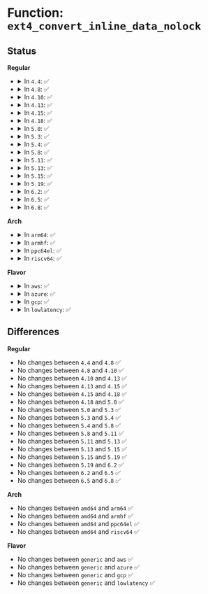 # Function: <code>ext4_convert_inline_data_nolock</code>

## Status
<b>Regular</b>
<ul>
<li>
<details>
<summary>In <code>4.4</code>: ✅</summary>

```c
int ext4_convert_inline_data_nolock(handle_t *handle, struct inode *inode, struct ext4_iloc *iloc);
```

**Collision:** Unique Static

**Inline:** No

**Transformation:** False

**Instances:**

```
In fs/ext4/inline.c (ffffffff812dfcb0)
Location: fs/ext4/inline.c:1158
Inline: False
Direct callers:
  - fs/ext4/inline.c:ext4_try_add_inline_entry
  - fs/ext4/inline.c:ext4_try_to_evict_inline_data
  - fs/ext4/inline.c:ext4_convert_inline_data
```
**Symbols:**

```
ffffffff812dfcb0-ffffffff812e00e3: ext4_convert_inline_data_nolock (STB_LOCAL)
```
</details>
</li>
<li>
<details>
<summary>In <code>4.8</code>: ✅</summary>

```c
int ext4_convert_inline_data_nolock(handle_t *handle, struct inode *inode, struct ext4_iloc *iloc);
```

**Collision:** Unique Static

**Inline:** No

**Transformation:** False

**Instances:**

```
In fs/ext4/inline.c (ffffffff8130f960)
Location: fs/ext4/inline.c:1158
Inline: False
Direct callers:
  - fs/ext4/inline.c:ext4_convert_inline_data
  - fs/ext4/inline.c:ext4_try_to_evict_inline_data
  - fs/ext4/inline.c:ext4_try_add_inline_entry
```
**Symbols:**

```
ffffffff8130f960-ffffffff8130fdb5: ext4_convert_inline_data_nolock (STB_LOCAL)
```
</details>
</li>
<li>
<details>
<summary>In <code>4.10</code>: ✅</summary>

```c
int ext4_convert_inline_data_nolock(handle_t *handle, struct inode *inode, struct ext4_iloc *iloc);
```

**Collision:** Unique Static

**Inline:** No

**Transformation:** False

**Instances:**

```
In fs/ext4/inline.c (ffffffff81325780)
Location: fs/ext4/inline.c:1175
Inline: False
Direct callers:
  - fs/ext4/inline.c:ext4_convert_inline_data
  - fs/ext4/inline.c:ext4_try_to_evict_inline_data
  - fs/ext4/inline.c:ext4_try_add_inline_entry
```
**Symbols:**

```
ffffffff81325780-ffffffff81325be0: ext4_convert_inline_data_nolock (STB_LOCAL)
```
</details>
</li>
<li>
<details>
<summary>In <code>4.13</code>: ✅</summary>

```c
int ext4_convert_inline_data_nolock(handle_t *handle, struct inode *inode, struct ext4_iloc *iloc);
```

**Collision:** Unique Static

**Inline:** No

**Transformation:** False

**Instances:**

```
In fs/ext4/inline.c (ffffffff812f97c0)
Location: fs/ext4/inline.c:1177
Inline: False
Direct callers:
  - fs/ext4/inline.c:ext4_convert_inline_data
  - fs/ext4/inline.c:ext4_try_to_evict_inline_data
  - fs/ext4/inline.c:ext4_try_add_inline_entry
```
**Symbols:**

```
ffffffff812f97c0-ffffffff812f9bcb: ext4_convert_inline_data_nolock (STB_LOCAL)
```
</details>
</li>
<li>
<details>
<summary>In <code>4.15</code>: ✅</summary>

```c
int ext4_convert_inline_data_nolock(handle_t *handle, struct inode *inode, struct ext4_iloc *iloc);
```

**Collision:** Unique Static

**Inline:** No

**Transformation:** False

**Instances:**

```
In fs/ext4/inline.c (ffffffff8131de00)
Location: fs/ext4/inline.c:1168
Inline: False
Direct callers:
  - fs/ext4/inline.c:ext4_convert_inline_data
  - fs/ext4/inline.c:ext4_try_to_evict_inline_data
  - fs/ext4/inline.c:ext4_try_add_inline_entry
```
**Symbols:**

```
ffffffff8131de00-ffffffff8131e20b: ext4_convert_inline_data_nolock (STB_LOCAL)
```
</details>
</li>
<li>
<details>
<summary>In <code>4.18</code>: ✅</summary>

```c
int ext4_convert_inline_data_nolock(handle_t *handle, struct inode *inode, struct ext4_iloc *iloc);
```

**Collision:** Unique Static

**Inline:** No

**Transformation:** False

**Instances:**

```
In fs/ext4/inline.c (ffffffff8134bde0)
Location: fs/ext4/inline.c:1171
Inline: False
Direct callers:
  - fs/ext4/inline.c:ext4_convert_inline_data
  - fs/ext4/inline.c:ext4_try_add_inline_entry
```
**Symbols:**

```
ffffffff8134bde0-ffffffff8134c206: ext4_convert_inline_data_nolock (STB_LOCAL)
```
</details>
</li>
<li>
<details>
<summary>In <code>5.0</code>: ✅</summary>

```c
int ext4_convert_inline_data_nolock(handle_t *handle, struct inode *inode, struct ext4_iloc *iloc);
```

**Collision:** Unique Static

**Inline:** No

**Transformation:** False

**Instances:**

```
In fs/ext4/inline.c (ffffffff81363f20)
Location: fs/ext4/inline.c:1174
Inline: False
Direct callers:
  - fs/ext4/inline.c:ext4_convert_inline_data
  - fs/ext4/inline.c:ext4_try_add_inline_entry
```
**Symbols:**

```
ffffffff81363f20-ffffffff8136434a: ext4_convert_inline_data_nolock (STB_LOCAL)
```
</details>
</li>
<li>
<details>
<summary>In <code>5.3</code>: ✅</summary>

```c
int ext4_convert_inline_data_nolock(handle_t *handle, struct inode *inode, struct ext4_iloc *iloc);
```

**Collision:** Unique Static

**Inline:** No

**Transformation:** False

**Instances:**

```
In fs/ext4/inline.c (ffffffff8138da60)
Location: fs/ext4/inline.c:1171
Inline: False
Direct callers:
  - fs/ext4/inline.c:ext4_convert_inline_data
  - fs/ext4/inline.c:ext4_try_add_inline_entry
```
**Symbols:**

```
ffffffff8138da60-ffffffff8138debc: ext4_convert_inline_data_nolock (STB_LOCAL)
```
</details>
</li>
<li>
<details>
<summary>In <code>5.4</code>: ✅</summary>

```c
int ext4_convert_inline_data_nolock(handle_t *handle, struct inode *inode, struct ext4_iloc *iloc);
```

**Collision:** Unique Static

**Inline:** No

**Transformation:** False

**Instances:**

```
In fs/ext4/inline.c (ffffffff813a64c0)
Location: fs/ext4/inline.c:1171
Inline: False
Direct callers:
  - fs/ext4/inline.c:ext4_convert_inline_data
  - fs/ext4/inline.c:ext4_try_add_inline_entry
```
**Symbols:**

```
ffffffff813a64c0-ffffffff813a691c: ext4_convert_inline_data_nolock (STB_LOCAL)
```
</details>
</li>
<li>
<details>
<summary>In <code>5.8</code>: ✅</summary>

```c
int ext4_convert_inline_data_nolock(handle_t *handle, struct inode *inode, struct ext4_iloc *iloc);
```

**Collision:** Unique Static

**Inline:** No

**Transformation:** False

**Instances:**

```
In fs/ext4/inline.c (ffffffff813f2370)
Location: fs/ext4/inline.c:1171
Inline: False
Direct callers:
  - fs/ext4/inline.c:ext4_convert_inline_data
  - fs/ext4/inline.c:ext4_try_add_inline_entry
```
**Symbols:**

```
ffffffff813f2370-ffffffff813f26c4: ext4_convert_inline_data_nolock (STB_LOCAL)
```
</details>
</li>
<li>
<details>
<summary>In <code>5.11</code>: ✅</summary>

```c
int ext4_convert_inline_data_nolock(handle_t *handle, struct inode *inode, struct ext4_iloc *iloc);
```

**Collision:** Unique Static

**Inline:** No

**Transformation:** False

**Instances:**

```
In fs/ext4/inline.c (ffffffff81404ac0)
Location: fs/ext4/inline.c:1171
Inline: False
Direct callers:
  - fs/ext4/inline.c:ext4_convert_inline_data
  - fs/ext4/inline.c:ext4_try_add_inline_entry
```
**Symbols:**

```
ffffffff81404ac0-ffffffff81404e14: ext4_convert_inline_data_nolock (STB_LOCAL)
```
</details>
</li>
<li>
<details>
<summary>In <code>5.13</code>: ✅</summary>

```c
int ext4_convert_inline_data_nolock(handle_t *handle, struct inode *inode, struct ext4_iloc *iloc);
```

**Collision:** Unique Static

**Inline:** No

**Transformation:** False

**Instances:**

```
In fs/ext4/inline.c (ffffffff8140b080)
Location: fs/ext4/inline.c:1177
Inline: False
Direct callers:
  - fs/ext4/inline.c:ext4_convert_inline_data
  - fs/ext4/inline.c:ext4_try_add_inline_entry
```
**Symbols:**

```
ffffffff8140b080-ffffffff8140b378: ext4_convert_inline_data_nolock (STB_LOCAL)
```
</details>
</li>
<li>
<details>
<summary>In <code>5.15</code>: ✅</summary>

```c
int ext4_convert_inline_data_nolock(handle_t *handle, struct inode *inode, struct ext4_iloc *iloc);
```

**Collision:** Unique Static

**Inline:** No

**Transformation:** False

**Instances:**

```
In fs/ext4/inline.c (ffffffff8145dcf0)
Location: fs/ext4/inline.c:1193
Inline: False
Direct callers:
  - fs/ext4/inline.c:ext4_convert_inline_data
  - fs/ext4/inline.c:ext4_try_add_inline_entry
```
**Symbols:**

```
ffffffff8145dcf0-ffffffff8145dff4: ext4_convert_inline_data_nolock (STB_LOCAL)
```
</details>
</li>
<li>
<details>
<summary>In <code>5.19</code>: ✅</summary>

```c
int ext4_convert_inline_data_nolock(handle_t *handle, struct inode *inode, struct ext4_iloc *iloc);
```

**Collision:** Unique Static

**Inline:** No

**Transformation:** False

**Instances:**

```
In fs/ext4/inline.c (ffffffff814dba70)
Location: fs/ext4/inline.c:1189
Inline: False
Direct callers:
  - fs/ext4/inline.c:ext4_convert_inline_data
  - fs/ext4/inline.c:ext4_try_add_inline_entry
```
**Symbols:**

```
ffffffff814dba70-ffffffff814dbd8f: ext4_convert_inline_data_nolock (STB_LOCAL)
```
</details>
</li>
<li>
<details>
<summary>In <code>6.2</code>: ✅</summary>

```c
int ext4_convert_inline_data_nolock(handle_t *handle, struct inode *inode, struct ext4_iloc *iloc);
```

**Collision:** Unique Static

**Inline:** No

**Transformation:** False

**Instances:**

```
In fs/ext4/inline.c (ffffffff815749d0)
Location: fs/ext4/inline.c:1188
Inline: False
Direct callers:
  - fs/ext4/inline.c:ext4_convert_inline_data
  - fs/ext4/inline.c:ext4_try_add_inline_entry
```
**Symbols:**

```
ffffffff815749d0-ffffffff81574cf7: ext4_convert_inline_data_nolock (STB_LOCAL)
```
</details>
</li>
<li>
<details>
<summary>In <code>6.5</code>: ✅</summary>

```c
int ext4_convert_inline_data_nolock(handle_t *handle, struct inode *inode, struct ext4_iloc *iloc);
```

**Collision:** Unique Static

**Inline:** No

**Transformation:** False

**Instances:**

```
In fs/ext4/inline.c (ffffffff815ac8a0)
Location: fs/ext4/inline.c:1171
Inline: False
Direct callers:
  - fs/ext4/inline.c:ext4_convert_inline_data
  - fs/ext4/inline.c:ext4_try_add_inline_entry
```
**Symbols:**

```
ffffffff815ac8a0-ffffffff815acbc9: ext4_convert_inline_data_nolock (STB_LOCAL)
```
</details>
</li>
<li>
<details>
<summary>In <code>6.8</code>: ✅</summary>

```c
int ext4_convert_inline_data_nolock(handle_t *handle, struct inode *inode, struct ext4_iloc *iloc);
```

**Collision:** Unique Static

**Inline:** No

**Transformation:** False

**Instances:**

```
In fs/ext4/inline.c (ffffffff815e5630)
Location: fs/ext4/inline.c:1170
Inline: False
Direct callers:
  - fs/ext4/inline.c:ext4_convert_inline_data
  - fs/ext4/inline.c:ext4_try_add_inline_entry
```
**Symbols:**

```
ffffffff815e5630-ffffffff815e5968: ext4_convert_inline_data_nolock (STB_LOCAL)
```
</details>
</li>
</ul>
<b>Arch</b>
<ul>
<li>
<details>
<summary>In <code>arm64</code>: ✅</summary>

```c
int ext4_convert_inline_data_nolock(handle_t *handle, struct inode *inode, struct ext4_iloc *iloc);
```

**Collision:** Unique Static

**Inline:** No

**Transformation:** False

**Instances:**

```
In fs/ext4/inline.c (ffff800010479db0)
Location: fs/ext4/inline.c:1171
Inline: False
Direct callers:
  - fs/ext4/inline.c:ext4_convert_inline_data
  - fs/ext4/inline.c:ext4_try_add_inline_entry
```
**Symbols:**

```
ffff800010479db0-ffff80001047a280: ext4_convert_inline_data_nolock (STB_LOCAL)
```
</details>
</li>
<li>
<details>
<summary>In <code>armhf</code>: ✅</summary>

```c
int ext4_convert_inline_data_nolock(handle_t *handle, struct inode *inode, struct ext4_iloc *iloc);
```

**Collision:** Unique Static

**Inline:** No

**Transformation:** False

**Instances:**

```
In fs/ext4/inline.c (c063b62c)
Location: fs/ext4/inline.c:1171
Inline: False
Direct callers:
  - fs/ext4/inline.c:ext4_convert_inline_data
  - fs/ext4/inline.c:ext4_try_add_inline_entry
```
**Symbols:**

```
c063b62c-c063bb10: ext4_convert_inline_data_nolock (STB_LOCAL)
```
</details>
</li>
<li>
<details>
<summary>In <code>ppc64el</code>: ✅</summary>

```c
int ext4_convert_inline_data_nolock(handle_t *handle, struct inode *inode, struct ext4_iloc *iloc);
```

**Collision:** Unique Static

**Inline:** No

**Transformation:** False

**Instances:**

```
In fs/ext4/inline.c (c00000000059bf50)
Location: fs/ext4/inline.c:1171
Inline: False
Direct callers:
  - fs/ext4/inline.c:ext4_convert_inline_data
  - fs/ext4/inline.c:ext4_try_add_inline_entry
```
**Symbols:**

```
c00000000059bf50-c00000000059c490: ext4_convert_inline_data_nolock (STB_LOCAL)
```
</details>
</li>
<li>
<details>
<summary>In <code>riscv64</code>: ✅</summary>

```c
int ext4_convert_inline_data_nolock(handle_t *handle, struct inode *inode, struct ext4_iloc *iloc);
```

**Collision:** Unique Static

**Inline:** No

**Transformation:** False

**Instances:**

```
In fs/ext4/inline.c (ffffffe000304112)
Location: fs/ext4/inline.c:1171
Inline: False
Direct callers:
  - fs/ext4/inline.c:ext4_convert_inline_data
  - fs/ext4/inline.c:ext4_try_add_inline_entry
```
**Symbols:**

```
ffffffe000304112-ffffffe000304428: ext4_convert_inline_data_nolock (STB_LOCAL)
```
</details>
</li>
</ul>
<b>Flavor</b>
<ul>
<li>
<details>
<summary>In <code>aws</code>: ✅</summary>

```c
int ext4_convert_inline_data_nolock(handle_t *handle, struct inode *inode, struct ext4_iloc *iloc);
```

**Collision:** Unique Static

**Inline:** No

**Transformation:** False

**Instances:**

```
In fs/ext4/inline.c (ffffffff8139eaa0)
Location: fs/ext4/inline.c:1171
Inline: False
Direct callers:
  - fs/ext4/inline.c:ext4_convert_inline_data
  - fs/ext4/inline.c:ext4_try_add_inline_entry
```
**Symbols:**

```
ffffffff8139eaa0-ffffffff8139eefc: ext4_convert_inline_data_nolock (STB_LOCAL)
```
</details>
</li>
<li>
<details>
<summary>In <code>azure</code>: ✅</summary>

```c
int ext4_convert_inline_data_nolock(handle_t *handle, struct inode *inode, struct ext4_iloc *iloc);
```

**Collision:** Unique Static

**Inline:** No

**Transformation:** False

**Instances:**

```
In fs/ext4/inline.c (ffffffff8138f530)
Location: fs/ext4/inline.c:1171
Inline: False
Direct callers:
  - fs/ext4/inline.c:ext4_convert_inline_data
  - fs/ext4/inline.c:ext4_try_add_inline_entry
```
**Symbols:**

```
ffffffff8138f530-ffffffff8138f98c: ext4_convert_inline_data_nolock (STB_LOCAL)
```
</details>
</li>
<li>
<details>
<summary>In <code>gcp</code>: ✅</summary>

```c
int ext4_convert_inline_data_nolock(handle_t *handle, struct inode *inode, struct ext4_iloc *iloc);
```

**Collision:** Unique Static

**Inline:** No

**Transformation:** False

**Instances:**

```
In fs/ext4/inline.c (ffffffff8139c300)
Location: fs/ext4/inline.c:1171
Inline: False
Direct callers:
  - fs/ext4/inline.c:ext4_convert_inline_data
  - fs/ext4/inline.c:ext4_try_add_inline_entry
```
**Symbols:**

```
ffffffff8139c300-ffffffff8139c75c: ext4_convert_inline_data_nolock (STB_LOCAL)
```
</details>
</li>
<li>
<details>
<summary>In <code>lowlatency</code>: ✅</summary>

```c
int ext4_convert_inline_data_nolock(handle_t *handle, struct inode *inode, struct ext4_iloc *iloc);
```

**Collision:** Unique Static

**Inline:** No

**Transformation:** False

**Instances:**

```
In fs/ext4/inline.c (ffffffff813b0820)
Location: fs/ext4/inline.c:1171
Inline: False
Direct callers:
  - fs/ext4/inline.c:ext4_convert_inline_data
  - fs/ext4/inline.c:ext4_try_add_inline_entry
```
**Symbols:**

```
ffffffff813b0820-ffffffff813b0c6f: ext4_convert_inline_data_nolock (STB_LOCAL)
```
</details>
</li>
</ul>

## Differences
<b>Regular</b>
<ul>
<li>
No changes between <code>4.4</code> and <code>4.8</code> ✅
</li>
<li>
No changes between <code>4.8</code> and <code>4.10</code> ✅
</li>
<li>
No changes between <code>4.10</code> and <code>4.13</code> ✅
</li>
<li>
No changes between <code>4.13</code> and <code>4.15</code> ✅
</li>
<li>
No changes between <code>4.15</code> and <code>4.18</code> ✅
</li>
<li>
No changes between <code>4.18</code> and <code>5.0</code> ✅
</li>
<li>
No changes between <code>5.0</code> and <code>5.3</code> ✅
</li>
<li>
No changes between <code>5.3</code> and <code>5.4</code> ✅
</li>
<li>
No changes between <code>5.4</code> and <code>5.8</code> ✅
</li>
<li>
No changes between <code>5.8</code> and <code>5.11</code> ✅
</li>
<li>
No changes between <code>5.11</code> and <code>5.13</code> ✅
</li>
<li>
No changes between <code>5.13</code> and <code>5.15</code> ✅
</li>
<li>
No changes between <code>5.15</code> and <code>5.19</code> ✅
</li>
<li>
No changes between <code>5.19</code> and <code>6.2</code> ✅
</li>
<li>
No changes between <code>6.2</code> and <code>6.5</code> ✅
</li>
<li>
No changes between <code>6.5</code> and <code>6.8</code> ✅
</li>
</ul>
<b>Arch</b>
<ul>
<li>
No changes between <code>amd64</code> and <code>arm64</code> ✅
</li>
<li>
No changes between <code>amd64</code> and <code>armhf</code> ✅
</li>
<li>
No changes between <code>amd64</code> and <code>ppc64el</code> ✅
</li>
<li>
No changes between <code>amd64</code> and <code>riscv64</code> ✅
</li>
</ul>
<b>Flavor</b>
<ul>
<li>
No changes between <code>generic</code> and <code>aws</code> ✅
</li>
<li>
No changes between <code>generic</code> and <code>azure</code> ✅
</li>
<li>
No changes between <code>generic</code> and <code>gcp</code> ✅
</li>
<li>
No changes between <code>generic</code> and <code>lowlatency</code> ✅
</li>
</ul>
